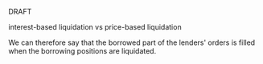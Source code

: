 DRAFT

interest-based liquidation vs price-based liquidation


We can therefore say that the borrowed part of the lenders' orders is filled when the borrowing positions are liquidated.